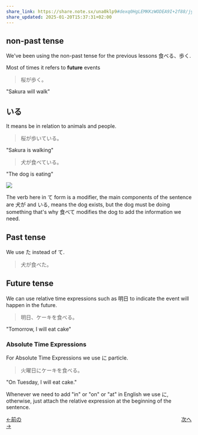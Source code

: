 ```yaml
---
share_link: https://share.note.sx/una0klp9#dexq0HgLEMKKzWODEA9I+2f88/jyUGVNuXCfQEqcbQ4
share_updated: 2025-01-20T15:37:31+02:00
---
```

## non-past tense

We've been using the non-past tense for the previous lessons 食べる、歩く.

Most of times it refers to **future** events

>桜が歩く。

"Sakura will walk"

## いる
It means be in relation to animals and people.

>桜が歩いている。

"Sakura is walking"

>犬が食べている。

"The dog is eating"

![](https://i.imgur.com/oVme49f.png)

The verb here in て form is a modifier, the main components of the sentence are 犬が and いる, means the dog exists, but the dog must be doing something that's why 食べて modifies the dog to add the information we need.

## Past tense
We use た instead of て.

>犬が食べた。

## Future tense
We can use relative time expressions such as 明日 to indicate the event will happen in the future.

>明日、ケーキを食べる。

"Tomorrow, I will eat cake"

### Absolute Time Expressions
For Absolute Time Expressions we use に particle.

> 火曜日にケーキを食べる。

"On Tuesday, I will eat cake."

Whenever we need to add "in" or "on" or "at" in English we use に, otherwise, just attach the relative expression at the beginning of the sentence.



[←前の](第3課.md)　　　　　　　　　　　　　　　　　　　　　　　　　　　　　　　[次へ→](第5課.md)

